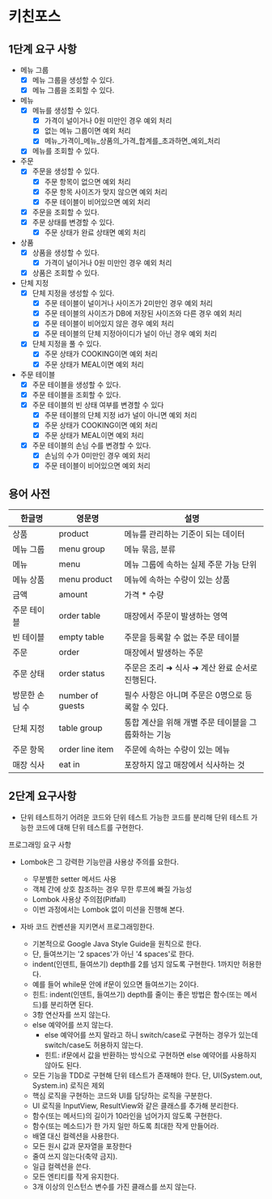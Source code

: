 # 키친포스

## 1단계 요구 사항
- 메뉴 그룹
  - [x] 메뉴 그룹을 생성할 수 있다.
  - [x] 메뉴 그룹을 조회할 수 있다.
- 메뉴
  - [x] 메뉴를 생성할 수 있다.
    - [x] 가격이 널이거나 0원 미만인 경우 예외 처리
    - [x] 없는 메뉴 그룹이면 예외 처리 
    - [x] 메뉴_가격이_메뉴_상품의_가격_합계를_초과하면_예외_처리
  - [x] 메뉴를 조회할 수 있다.
- 주문
  - [x] 주문을 생성할 수 있다.
    - [x] 주문 항목이 없으면 예외 처리
    - [x] 주문 항목 사이즈가 맞지 않으면 예외 처리
    - [x] 주문 테이블이 비어있으면 예외 처리
  - [x] 주문을 조회할 수 있다.
  - [x] 주문 상태를 변경할 수 있다.
    - [x] 주문 상태가 완료 상태면 예외 처리
- 상품
  - [x] 상품을 생성할 수 있다.
    - [x] 가격이 널이거나 0원 미만인 경우 예외 처리
  - [x] 상품은 조회할 수 있다.
- 단체 지정
  - [x] 단체 지정을 생성할 수 있다.
    - [x] 주문 테이블이 널이거나 사이즈가 2미만인 경우 예외 처리
    - [x] 주문 테이블의 사이즈가 DB에 저장된 사이즈와 다른 경우 예외 처리
    - [x] 주문 테이블이 비어있지 않은 경우 예외 처리
    - [x] 주문 테이블의 단체 지정아이디가 널이 아닌 경우 예외 처리
  - [x] 단체 지정을 풀 수 있다.
    - [x] 주문 상태가 COOKING이면 예외 처리
    - [x] 주문 상태가 MEAL이면 예외 처리
- 주문 테이블 
  - [x] 주문 테이블을 생성할 수 있다.
  - [x] 주문 테이블을 조회할 수 있다.
  - [x] 주문 테이블의 빈 상태 여부를 변경할 수 있다
    - [x] 주문 테이블의 단체 지정 id가 널이 아니면 예외 처리
    - [x] 주문 상태가 COOKING이면 예외 처리
    - [x] 주문 상태가 MEAL이면 예외 처리
  - [x] 주문 테이블의 손님 수를 변경할 수 있다.
    - [x] 손님의 수가 0미만인 경우 예외 처리
    - [x] 주문 테이블이 비어있으면 예외 처리

## 용어 사전

| 한글명 | 영문명 | 설명 |
| --- | --- | --- |
| 상품 | product | 메뉴를 관리하는 기준이 되는 데이터 |
| 메뉴 그룹 | menu group | 메뉴 묶음, 분류 |
| 메뉴 | menu | 메뉴 그룹에 속하는 실제 주문 가능 단위 |
| 메뉴 상품 | menu product | 메뉴에 속하는 수량이 있는 상품 |
| 금액 | amount | 가격 * 수량 |
| 주문 테이블 | order table | 매장에서 주문이 발생하는 영역 |
| 빈 테이블 | empty table | 주문을 등록할 수 없는 주문 테이블 |
| 주문 | order | 매장에서 발생하는 주문 |
| 주문 상태 | order status | 주문은 조리 ➜ 식사 ➜ 계산 완료 순서로 진행된다. |
| 방문한 손님 수 | number of guests | 필수 사항은 아니며 주문은 0명으로 등록할 수 있다. |
| 단체 지정 | table group | 통합 계산을 위해 개별 주문 테이블을 그룹화하는 기능 |
| 주문 항목 | order line item | 주문에 속하는 수량이 있는 메뉴 |
| 매장 식사 | eat in | 포장하지 않고 매장에서 식사하는 것 |

## 2단계 요구사항

- 단위 테스트하기 어려운 코드와 단위 테스트 가능한 코드를 분리해 단위 테스트 가능한 코드에 대해 단위 테스트를 구현한다.

프로그래밍 요구 사항
- Lombok은 그 강력한 기능만큼 사용상 주의를 요한다.
  - 무분별한 setter 메서드 사용
  - 객체 간에 상호 참조하는 경우 무한 루프에 빠질 가능성
  - Lombok 사용상 주의점(Pitfall)
  - 이번 과정에서는 Lombok 없이 미션을 진행해 본다.

- 자바 코드 컨벤션을 지키면서 프로그래밍한다.
  - 기본적으로 Google Java Style Guide을 원칙으로 한다.
  - 단, 들여쓰기는 '2 spaces'가 아닌 '4 spaces'로 한다.
  - indent(인덴트, 들여쓰기) depth를 2를 넘지 않도록 구현한다. 1까지만 허용한다.
  - 예를 들어 while문 안에 if문이 있으면 들여쓰기는 2이다.
  - 힌트: indent(인덴트, 들여쓰기) depth를 줄이는 좋은 방법은 함수(또는 메서드)를 분리하면 된다.
  - 3항 연산자를 쓰지 않는다.
  - else 예약어를 쓰지 않는다.
    - else 예약어를 쓰지 말라고 하니 switch/case로 구현하는 경우가 있는데 switch/case도 허용하지 않는다.
    - 힌트: if문에서 값을 반환하는 방식으로 구현하면 else 예약어를 사용하지 않아도 된다.
  - 모든 기능을 TDD로 구현해 단위 테스트가 존재해야 한다. 단, UI(System.out, System.in) 로직은 제외
  - 핵심 로직을 구현하는 코드와 UI를 담당하는 로직을 구분한다.
  - UI 로직을 InputView, ResultView와 같은 클래스를 추가해 분리한다.
  - 함수(또는 메서드)의 길이가 10라인을 넘어가지 않도록 구현한다.
  - 함수(또는 메소드)가 한 가지 일만 하도록 최대한 작게 만들어라.
  - 배열 대신 컬렉션을 사용한다.
  - 모든 원시 값과 문자열을 포장한다
  - 줄여 쓰지 않는다(축약 금지).
  - 일급 컬렉션을 쓴다.
  - 모든 엔티티를 작게 유지한다.
  - 3개 이상의 인스턴스 변수를 가진 클래스를 쓰지 않는다.


